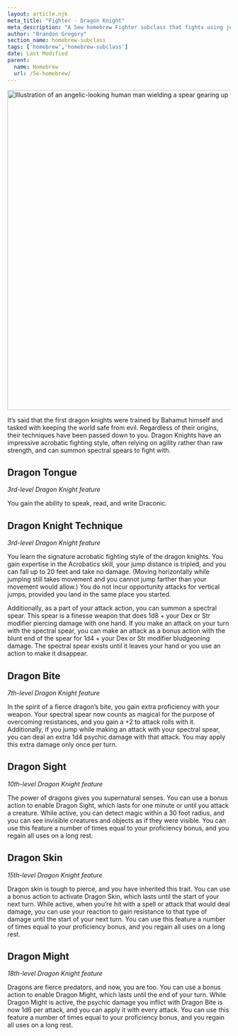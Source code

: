 ```yaml
---
layout: article.njk
meta_title: "Fighter - Dragon Knight"
meta_description: "A 5ew homebrew Fighter subclass that fights using jump attacks and a spectral spear"
author: "Brandon Gregory"
section_name: homebrew-subclass
tags: ['homebrew','homebrew-subclass']
date: Last Modified
parent:
  name: Homebrew
  url: /5e-homebrew/
---
```


<img
  src="/images/Fighter - Dragon Knight - Muted.webp"
  srcset="/images/Fighter - Dragon Knight - Muted - 720.webp 720w,
          /images/Fighter - Dragon Knight - Muted.webp 1536w"
  sizes="(min-width: 768px) 768px,360px"
  alt="Illustration of an angelic-looking human man wielding a spear gearing up for a strike"
  class="hero"
  height="720" width="720" />

It’s said that the first dragon knights were trained by Bahamut himself and tasked with keeping the world safe from evil. Regardless of their origins, their techniques have been passed down to you. Dragon Knights have an impressive acrobatic fighting style, often relying on agility rather than raw strength, and can summon spectral spears to fight with. 

## Dragon Tongue

_3rd-level Dragon Knight feature_

You gain the ability to speak, read, and write Draconic.

## Dragon Knight Technique

_3rd-level Dragon Knight feature_

You learn the signature acrobatic fighting style of the dragon knights. You gain expertise in the Acrobatics skill, your jump distance is tripled, and you can fall up to 20 feet and take no damage. (Moving horizontally while jumping still takes movement and you cannot jump farther than your movement would allow.) You do not incur opportunity attacks for vertical jumps, provided you land in the same place you started.

Additionally, as a part of your attack action, you can summon a spectral spear. This spear is a finesse weapon that does 1d8 + your Dex or Str modifier piercing damage with one hand. If you make an attack on your turn with the spectral spear, you can make an attack as a bonus action with the blunt end of the spear for 1d4 + your Dex or Str modifier bludgeoning damage. The spectral spear exists until it leaves your hand or you use an action to make it disappear.

## Dragon Bite

_7th-level Dragon Knight feature_

In the spirit of a fierce dragon’s bite, you gain extra proficiency with your weapon. Your spectral spear now counts as magical for the purpose of overcoming resistances, and you gain a +2 to attack rolls with it. Additionally, if you jump while making an attack with your spectral spear, you can deal an extra 1d4 psychic damage with that attack. You may apply this extra damage only once per turn.

## Dragon Sight

_10th-level Dragon Knight feature_

The power of dragons gives you supernatural senses. You can use a bonus action to enable Dragon Sight, which lasts for one minute or until you attack a creature. While active, you can detect magic within a 30 foot radius, and you can see invisible creatures and objects as if they were visible. You can use this feature a number of times equal to your proficiency bonus, and you regain all uses on a long rest.

## Dragon Skin

_15th-level Dragon Knight feature_

Dragon skin is tough to pierce, and you have inherited this trait. You can use a bonus action to activate Dragon Skin, which lasts until the start of your next turn. While active, when you’re hit with a spell or attack that would deal damage, you can use your reaction to gain resistance to that type of damage until the start of your next turn. You can use this feature a number of times equal to your proficiency bonus, and you regain all uses on a long rest.

## Dragon Might

_18th-level Dragon Knight feature_

Dragons are fierce predators, and now, you are too. You can use a bonus action to enable Dragon Might, which lasts until the end of your turn. While Dragon Might is active, the psychic damage you inflict with Dragon Bite is now 1d6 per attack, and you can apply it with every attack. You can use this feature a number of times equal to your proficiency bonus, and you regain all uses on a long rest.